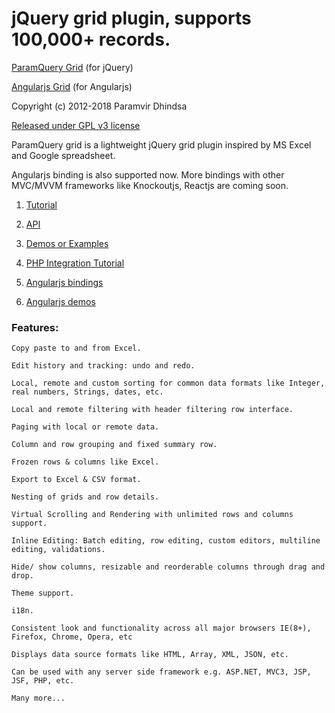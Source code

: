jQuery grid plugin, supports 100,000+ records.
==================================================
[ParamQuery Grid](http://paramquery.com) (for jQuery)

[Angularjs Grid](http://angularjsgrid.com) (for Angularjs)

Copyright (c) 2012-2018 Paramvir Dhindsa 

[Released under GPL v3 license](http://paramquery.com/license)
 
      
ParamQuery grid is a lightweight jQuery grid plugin inspired by MS Excel and Google spreadsheet. 

Angularjs binding is also supported now. More bindings with other MVC/MVVM frameworks like Knockoutjs, Reactjs are coming soon.



1. [Tutorial](http://paramquery.com/tutorial)

2. [API](http://paramquery.com/api)

3. [Demos or Examples](http://paramquery.com/demos)

4. [PHP Integration Tutorial](http://paramquery.com/tutorial/php)

5. [Angularjs bindings](http://angularjsgrid.com)

6. [Angularjs demos](http://angularjsgrid.com/demos)


### Features:

```
Copy paste to and from Excel.

Edit history and tracking: undo and redo.

Local, remote and custom sorting for common data formats like Integer, real numbers, Strings, dates, etc.

Local and remote filtering with header filtering row interface.

Paging with local or remote data.

Column and row grouping and fixed summary row.

Frozen rows & columns like Excel.

Export to Excel & CSV format.

Nesting of grids and row details.

Virtual Scrolling and Rendering with unlimited rows and columns support.

Inline Editing: Batch editing, row editing, custom editors, multiline editing, validations.

Hide/ show columns, resizable and reorderable columns through drag and drop.

Theme support.

i18n.

Consistent look and functionality across all major browsers IE(8+), Firefox, Chrome, Opera, etc

Displays data source formats like HTML, Array, XML, JSON, etc.

Can be used with any server side framework e.g. ASP.NET, MVC3, JSP, JSF, PHP, etc.

Many more...
```
